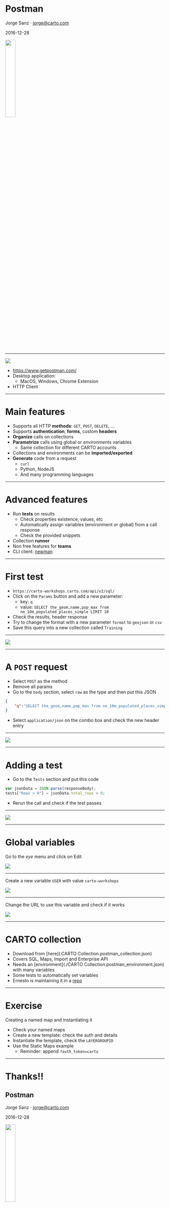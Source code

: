Postman
===================================

Jorge Sanz · jorge@carto.com

2016-12-28

<img class="noborder" src="../resources/carto/logo_CARTO_negative_180.png" style="width:25%;">

---

![](https://www.getpostman.com/img/v2/logo-big.svg?5bd1e280da25f0047d025067c5b2d628)<!-- .element class="noborder"-->

* https://www.getpostman.com/
* Desktop application:
  * MacOS, Windows, Chrome Extension
* HTTP Client

---

# Main features

* Supports all HTTP **methods**: `GET`, `POST`, `DELETE`, ...
* Supports **authentication**, **forms**, custom **headers**
* **Organize** calls on collections
* **Parametrize** calls using global or *environments* variables
  * Same collection for different CARTO accounts
* Collections and environments can be **imported/exported**
* **Generate** code from a request
  * `curl`
  * Python, NodeJS
  * And many programming languages

---

# Advanced features

* Run **tests** on results
  * Check properties existence, values, etc
  * Automatically assign variables (environment or global) from a call response
  * Check the provided snippets
* Collection **runner**
* Non free features for **teams**
* CLI client: [newman](https://www.npmjs.com/package/newman)

---

# First test

* `https://carto-workshops.carto.com/api/v2/sql/`
* Click on the `Params` button and add a new parameter:
  * key: `q`
  * value: `SELECT the_geom,name,pop_max from ne_10m_populated_places_simple LIMIT 10`
* Check the results, header response
* Try to change the format with a new parameter `format` to `geojson` or `csv`
* Save this query into a new collection called `Training`

___

![](./imgs/get.png)

---

# A `POST` request

* Select `POST` as the method
* Remove all params
* Go to the `body` section, select `raw` as the type and then put this JSON

```json
{
	"q":"SELECT the_geom,name,pop_max from ne_10m_populated_places_simple LIMIT 10"
}
```
* Select `application/json` on the combo box and check the new header entry

___

![](./imgs/post.png)

---
# Adding a test

* Go to the `Tests` section and put this code
```javascript
var jsonData = JSON.parse(responseBody);
tests["Rows > 0"] = jsonData.total_rows > 0;
```
* Rerun the call and check if the test passes

___

![](./imgs/test.png)

---

# Global variables

Go to the *eye* menu and click on Edit

![](imgs/global-menu.png)

___

Create a new variable `USER` with value `carto-workshops`

![](imgs/globals-form.png)

___

Change the URL to use this variable and check if it works

![](imgs/global-variable.png)

---
# CARTO collection

* Download from [here](.CARTO Collection.postman_collection.json)
* Covers SQL, Maps, Import and Enterprise API
* Needs an [environment](./CARTO Collection.postman_environment.json) with many variables
* Some tests to automatically set variables
* Ernesto is maintaining it in a [repo](https://github.com/ernesmb/CARTO-Engine-collection)

___

# Exercise

Creating a named map and instantiating it

* Check your named maps
* Create a new template: check the auth and details
* Instantiate the template, check the `LAYERGROUPID`
* Use the Static Maps example
  * Reminder: append `?auth_token=carto`



---

Thanks!!
===================================

## Postman

Jorge Sanz · jorge@carto.com

2016-12-28

<img class="noborder" src="../resources/carto/logo_CARTO_negative_180.png" style="width:25%;">





<!--
RESOURCES

COLORS:

Location Red
#F24440
#FF918F

Navy Blue
#162945

Purple
#C6ACFC
#C6ACFC

Prediction Blue
#1785FB

Green
#73C86B


-->
